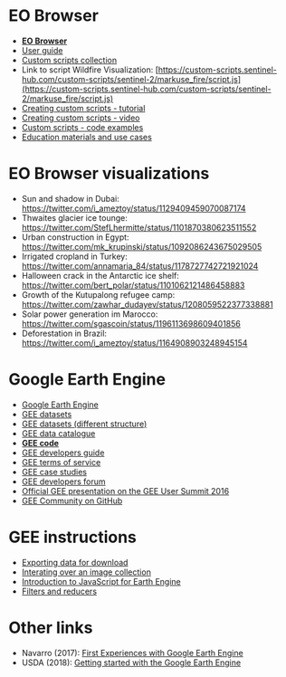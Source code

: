 # EO Browser
* **[EO Browser](https://apps.sentinel-hub.com/eo-browser/)**
* [User guide](https://www.sentinel-hub.com/explore/eobrowser/user-guide#)
* [Custom scripts collection](https://custom-scripts.sentinel-hub.com/)
* Link to script Wildfire Visualization: [https://custom-scripts.sentinel-hub.com/custom-scripts/sentinel-2/markuse_fire/script.js](https://custom-scripts.sentinel-hub.com/custom-scripts/sentinel-2/markuse_fire/script.js)
* [Creating custom scripts - tutorial](https://www.sentinel-hub.com/explore/education/custom-scripts-tutorial)
* [Creating custom scripts - video](https://www.youtube.com/watch?v=02Xbbu1PHdg)
* [Custom scripts - code examples](https://custom-scripts.sentinel-hub.com/)
* [Education materials and use cases](https://www.sentinel-hub.com/explore/education)


# EO Browser visualizations
- Sun and shadow in  Dubai: https://twitter.com/i_ameztoy/status/1129409459070087174
- Thwaites glacier ice tounge: https://twitter.com/StefLhermitte/status/1101870380623511552
- Urban construction in Egypt: https://twitter.com/mk_krupinski/status/1092086243675029505
- Irrigated cropland in Turkey: https://twitter.com/annamaria_84/status/1178727742721921024
- Halloween crack in the Antarctic ice shelf: https://twitter.com/bert_polar/status/1101062121486458883
- Growth of the Kutupalong refugee camp: https://twitter.com/zawhar_dudayev/status/1208059522377338881
- Solar power generation im Marocco: https://twitter.com/sgascoin/status/1196113698609401856
- Deforestation in Brazil: https://twitter.com/i_ameztoy/status/1164908903248945154


# Google Earth Engine
* [Google Earth Engine](https://earthengine.google.com/)
* [GEE datasets](https://developers.google.com/earth-engine/datasets)
* [GEE datasets (different structure)](https://earthengine.google.com/datasets/)
* [GEE data catalogue](https://explorer.earthengine.google.com/#index)
* **[GEE code](https://code.earthengine.google.com/)**
* [GEE developers guide](https://developers.google.com/earth-engine/)
* [GEE terms of service](https://earthengine.google.com/terms/)
* [GEE case studies](https://earthengine.google.com/case_studies/)
* [GEE developers forum](https://groups.google.com/forum/#%21forum/google-earth-engine-developers)
* [Official GEE presentation on the GEE User Summit 2016](https://docs.google.com/presentation/d/1FKAj4BzV61w_J4lAJodWHsZFW0jt8hpXukk8O3rWdIU/edit#slide=id.g14e9609607_0_0)
* [GEE Community on GitHub](https://github.com/gee-community)

# GEE instructions
* [Exporting data for download](https://developers.google.com/earth-engine/exporting)
* [Interating over an image collection](https://developers.google.com/earth-engine/ic_iterating)
* [Introduction to JavaScript for Earth Engine](https://developers.google.com/earth-engine/tutorial_js_01)
* [Filters and reducers](https://developers.google.com/earth-engine/reducers_intro)


# Other links
* Navarro (2017): [First Experiences with Google Earth Engine](https://www.researchgate.net/publication/316622120_First_Experiences_with_Google_Earth_Engine)
* USDA (2018): [Getting started with the Google Earth Engine](https://servirglobal.net/Portals/0/Documents/Articles/ChangeDetectionTraining/Module2_Intro_Google_Earth_Engine_presentation.pdf)
